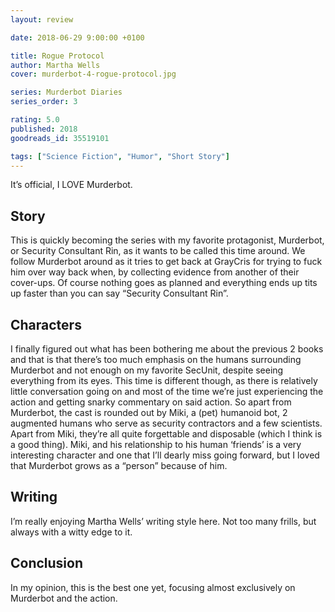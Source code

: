 ```yaml
---
layout: review

date: 2018-06-29 9:00:00 +0100

title: Rogue Protocol
author: Martha Wells
cover: murderbot-4-rogue-protocol.jpg

series: Murderbot Diaries
series_order: 3

rating: 5.0
published: 2018
goodreads_id: 35519101

tags: ["Science Fiction", "Humor", "Short Story"]
---
```


It’s official, I LOVE Murderbot.

<!--more-->

## Story

This is quickly becoming the series with my favorite protagonist, Murderbot, or Security Consultant Rin, as it wants to be called this time around. We follow Murderbot around as it tries to get back at GrayCris for trying to fuck him over way back when, by collecting evidence from another of their cover-ups. Of course nothing goes as planned and everything ends up tits up faster than you can say “Security Consultant Rin”.

## Characters

I finally figured out what has been bothering me about the previous 2 books and that is that there’s too much emphasis on the humans surrounding Murderbot and not enough on my favorite SecUnit, despite seeing everything from its eyes. This time is different though, as there is relatively little conversation going on and most of the time we’re just experiencing the action and getting snarky commentary on said action. So apart from Murderbot, the cast is rounded out by Miki, a (pet) humanoid bot, 2 augmented humans who serve as security contractors and a few scientists. Apart from Miki, they’re all quite forgettable and disposable (which I think is a good thing). Miki, and his relationship to his human ‘friends’ is a very interesting character and one that I’ll dearly miss going forward, but I loved that Murderbot grows as a “person” because of him.

## Writing

I’m really enjoying Martha Wells’ writing style here. Not too many frills, but always with a witty edge to it.

## Conclusion

In my opinion, this is the best one yet, focusing almost exclusively on Murderbot and the action.